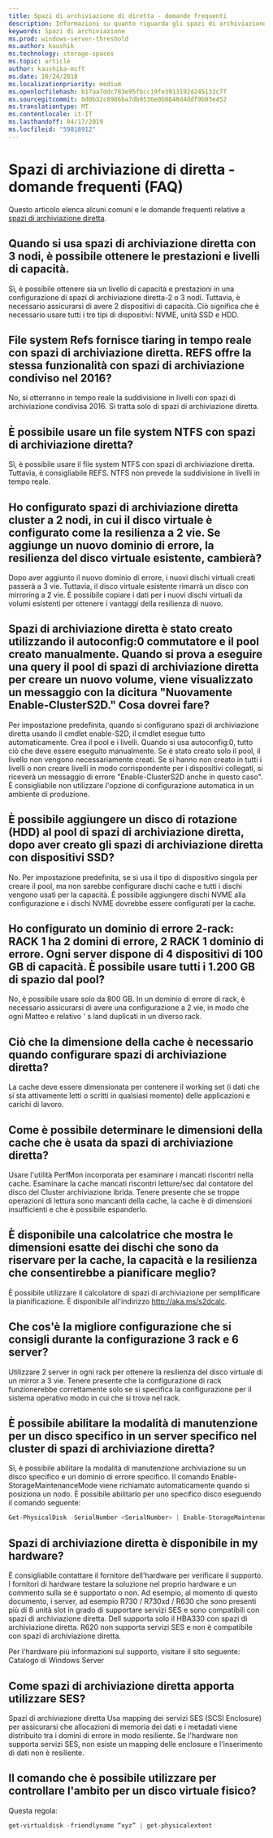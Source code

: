 ```yaml
---
title: Spazi di archiviazione di diretta - domande frequenti
description: Informazioni su quanto riguarda gli spazi di archiviazione diretta
keywords: Spazi di archiviazione
ms.prod: windows-server-threshold
ms.author: kaushik
ms.technology: storage-spaces
ms.topic: article
author: kaushika-msft
ms.date: 10/24/2018
ms.localizationpriority: medium
ms.openlocfilehash: b17aa7ddc783e95fbcc19fe3913192d245133c7f
ms.sourcegitcommit: 0d0b32c8986ba7db9536e0b8648d4ddf9b03e452
ms.translationtype: MT
ms.contentlocale: it-IT
ms.lasthandoff: 04/17/2019
ms.locfileid: "59818912"
---
```

# <a name="storage-spaces-direct---frequently-asked-questions-faq"></a>Spazi di archiviazione di diretta - domande frequenti (FAQ)

Questo articolo elenca alcuni comuni e le domande frequenti relative a [spazi di archiviazione diretta](storage-spaces-direct-overview.md).

## <a name="when-you-use-storage-spaces-direct-with-3-nodes-can-you-get-both-performance-and-capacity-tiers"></a>Quando si usa spazi di archiviazione diretta con 3 nodi, è possibile ottenere le prestazioni e livelli di capacità.

Sì, è possibile ottenere sia un livello di capacità e prestazioni in una configurazione di spazi di archiviazione diretta-2 o 3 nodi. Tuttavia, è necessario assicurarsi di avere 2 dispositivi di capacità. Ciò significa che è necessario usare tutti i tre tipi di dispositivi: NVME, unità SSD e HDD.
 
## <a name="refs-file-system-provides-real-time-tiaring-with-storage-spaces-direct-does-refs-provides-the-same-functionality-with-shared-storage-spaces-in-2016"></a>File system Refs fornisce tiaring in tempo reale con spazi di archiviazione diretta. REFS offre la stessa funzionalità con spazi di archiviazione condiviso nel 2016?

No, si otterranno in tempo reale la suddivisione in livelli con spazi di archiviazione condivisa 2016. Si tratta solo di spazi di archiviazione diretta. 
 
## <a name="can-i-use-an-ntfs-file-system-with-storage-spaces-direct"></a>È possibile usare un file system NTFS con spazi di archiviazione diretta?
  
Sì, è possibile usare il file system NTFS con spazi di archiviazione diretta. Tuttavia, è consigliabile REFS. NTFS non prevede la suddivisione in livelli in tempo reale. 
 
## <a name="i-have-configured-2-node-storage-spaces-direct-clusters-where-the-virtual-disk-is-configured-as-2-way-mirror-resiliency-if-i-add-a-new-fault-domain-will-the-resiliency-of-the-existing-virtual-disk-change"></a>Ho configurato spazi di archiviazione diretta cluster a 2 nodi, in cui il disco virtuale è configurato come la resilienza a 2 vie. Se aggiunge un nuovo dominio di errore, la resilienza del disco virtuale esistente, cambierà?

Dopo aver aggiunto il nuovo dominio di errore, i nuovi dischi virtuali creati passerà a 3 vie. Tuttavia, il disco virtuale esistente rimarrà un disco con mirroring a 2 vie. È possibile copiare i dati per i nuovi dischi virtuali da volumi esistenti per ottenere i vantaggi della resilienza di nuovo.
 
## <a name="the-storage-spaces-direct-was-created-using-the-autoconfig0-switch-and-the-pool-created-manually-when-i-try-to-query-the-storage-spaces-direct-pool-to-create-a-new-volume-i-get-a-message-that-says-enable-clusters2d-again-what-should-i-do"></a>Spazi di archiviazione diretta è stato creato utilizzando il autoconfig:0 commutatore e il pool creato manualmente. Quando si prova a eseguire una query il pool di spazi di archiviazione diretta per creare un nuovo volume, viene visualizzato un messaggio con la dicitura "Nuovamente Enable-ClusterS2D." Cosa dovrei fare?

Per impostazione predefinita, quando si configurano spazi di archiviazione diretta usando il cmdlet enable-S2D, il cmdlet esegue tutto automaticamente. Crea il pool e i livelli. Quando si usa autoconfig:0, tutto ciò che deve essere eseguito manualmente. Se è stato creato solo il pool, il livello non vengono necessariamente creati. Se si hanno non creato in tutti i livelli o non creare livelli in modo corrispondente per i dispositivi collegati, si riceverà un messaggio di errore "Enable-ClusterS2D anche in questo caso". È consigliabile non utilizzare l'opzione di configurazione automatica in un ambiente di produzione. 
 
## <a name="is-it-possible-to-add-a-spinning-disk-hdd-to-the-storage-spaces-direct-pool-after-you-have-created-storage-spaces-direct-with-ssd-devices"></a>È possibile aggiungere un disco di rotazione (HDD) al pool di spazi di archiviazione diretta, dopo aver creato gli spazi di archiviazione diretta con dispositivi SSD?

No. Per impostazione predefinita, se si usa il tipo di dispositivo singola per creare il pool, ma non sarebbe configurare dischi cache e tutti i dischi vengono usati per la capacità. È possibile aggiungere dischi NVME alla configurazione e i dischi NVME dovrebbe essere configurati per la cache.
 
## <a name="i-have-configured-a-2-rack-fault-domain-rack-1-has-2-fault-domains-rack-2-has-1-fault-domain-each-server-has-4-capacity-100-gb-devices-can-i-use-all-1200-gb-of-space-from-the-pool"></a>Ho configurato un dominio di errore 2-rack: RACK 1 ha 2 domini di errore, 2 RACK 1 dominio di errore. Ogni server dispone di 4 dispositivi di 100 GB di capacità. È possibile usare tutti i 1.200 GB di spazio dal pool?

No, è possibile usare solo da 800 GB. In un dominio di errore di rack, è necessario assicurarsi di avere una configurazione a 2 vie, in modo che ogni Matteo e relativo ' s land duplicati in un diverso rack.
 
## <a name="what-should-the-cache-size-be-when-i-am-configuring-storage-spaces-direct"></a>Ciò che la dimensione della cache è necessario quando configurare spazi di archiviazione diretta?

La cache deve essere dimensionata per contenere il working set (i dati che si sta attivamente letti o scritti in qualsiasi momento) delle applicazioni e carichi di lavoro.

## <a name="how-can-i-determine-the-size-of-cache-that-is-being-used-by-storage-spaces-direct"></a>Come è possibile determinare le dimensioni della cache che è usata da spazi di archiviazione diretta?

Usare l'utilità PerfMon incorporata per esaminare i mancati riscontri nella cache. Esaminare la cache mancati riscontri letture/sec dal contatore del disco del Cluster archiviazione ibrida. Tenere presente che se troppe operazioni di lettura sono mancanti della cache, la cache è di dimensioni insufficienti e che è possibile espanderlo. 
 
## <a name="is-there-a-calculator-that-shows-the-exact-size-of-the-disks-that-are-being-set-aside-for-cache-capacity-and-resiliency-that-would-enable-me-to-plan-better"></a>È disponibile una calcolatrice che mostra le dimensioni esatte dei dischi che sono da riservare per la cache, la capacità e la resilienza che consentirebbe a pianificare meglio?

È possibile utilizzare il calcolatore di spazi di archiviazione per semplificare la pianificazione. È disponibile all'indirizzo http://aka.ms/s2dcalc.
 
## <a name="what-is-the-best-configuration-that-you-would-recommend-when-configuring-6-servers-and-3-racks"></a>Che cos'è la migliore configurazione che si consigli durante la configurazione 3 rack e 6 server?

Utilizzare 2 server in ogni rack per ottenere la resilienza del disco virtuale di un mirror a 3 vie. Tenere presente che la configurazione di rack funzionerebbe correttamente solo se si specifica la configurazione per il sistema operativo modo in cui che si trova nel rack. 
 
## <a name="can-i-enable-maintenance-mode-for-a-specific-disk-on-a-specific-server-in-storage-spaces-direct-cluster"></a>È possibile abilitare la modalità di manutenzione per un disco specifico in un server specifico nel cluster di spazi di archiviazione diretta?

Sì, è possibile abilitare la modalità di manutenzione archiviazione su un disco specifico e un dominio di errore specifico. Il comando Enable-StorageMaintenanceMode viene richiamato automaticamente quando si posiziona un nodo. È possibile abilitarlo per uno specifico disco eseguendo il comando seguente:

```powershell
Get-PhysicalDisk -SerialNumber <SerialNumber> | Enable-StorageMaintenanceMode
```

## <a name="is-storage-spaces-direct-supported-on-my-hardware"></a>Spazi di archiviazione diretta è disponibile in my hardware?

È consigliabile contattare il fornitore dell'hardware per verificare il supporto. I fornitori di hardware testare la soluzione nel proprio hardware e un commento sulla se è supportato o non. Ad esempio, al momento di questo documento, i server, ad esempio R730 / R730xd / R630 che sono presenti più di 8 unità slot in grado di supportare servizi SES e sono compatibili con spazi di archiviazione diretta. Dell supporta solo il HBA330 con spazi di archiviazione diretta. R620 non supporta servizi SES e non è compatibile con spazi di archiviazione diretta.

Per l'hardware più informazioni sul supporto, visitare il sito seguente: Catalogo di Windows Server
 
## <a name="how-does-storage-spaces-direct-make-use-of-ses"></a>Come spazi di archiviazione diretta apporta utilizzare SES?

Spazi di archiviazione diretta Usa mapping dei servizi SES (SCSI Enclosure) per assicurarsi che allocazioni di memoria dei dati e i metadati viene distribuito tra i domini di errore in modo resiliente. Se l'hardware non supporta servizi SES, non esiste un mapping delle enclosure e l'inserimento di dati non è resiliente.
 
## <a name="what-command-can-you-use-to-check-the-physical-extent-for-a-virtual-disk"></a>Il comando che è possibile utilizzare per controllare l'ambito per un disco virtuale fisico?
  
Questa regola:

```powershell
get-virtualdisk -friendlyname “xyz” | get-physicalextent
```
